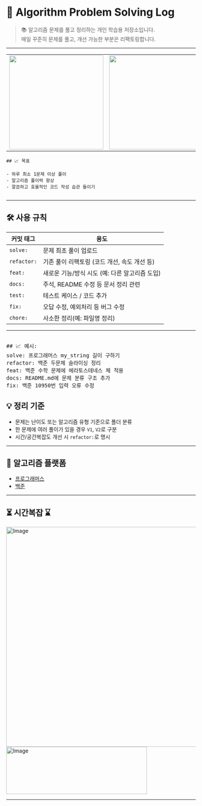 # 🧠 Algorithm Problem Solving Log

> 📚 알고리즘 문제를 풀고 정리하는 개인 학습용 저장소입니다.  
> 매일 꾸준히 문제를 풀고, 개선 가능한 부분은 리팩토링합니다.

---

<table>
  <tr>
    <td align="center">
      <img src="https://github.com/user-attachments/assets/b5e88329-9c40-4469-90e3-4b3b5b3b92df" width="250" />
    </td>
    <td align="center">
      <img src="https://github.com/user-attachments/assets/fe989f2f-ca01-43d5-bc0d-4b5e11255c6e" width="250" />
    </td>
  </tr>
</table>


```
## 📈 목표

- 하루 최소 1문제 이상 풀이  
- 알고리즘 풀이력 향상  
- 깔끔하고 효율적인 코드 작성 습관 들이기  
  
```

---

## 🛠️ 사용 규칙

| 커밋 태그 | 용도 |
|-----------|------|
| `solve:` | 문제 최초 풀이 업로드 |
| `refactor:` | 기존 풀이 리팩토링 (코드 개선, 속도 개선 등) |
| `feat:` | 새로운 기능/방식 시도 (예: 다른 알고리즘 도입) |
| `docs:` | 주석, README 수정 등 문서 정리 관련 |
| `test:` | 테스트 케이스 / 코드 추가 |
| `fix:` | 오답 수정, 예외처리 등 버그 수정 |
| `chore:`    | 사소한 정리(예: 파일명 정리) |



---

<pre> 
## 📈 예시:
solve: 프로그래머스 my_string 길이 구하기  
refactor: 백준 두문제 슬라이싱 정리  
feat: 백준 수학 문제에 에라토스테네스 체 적용  
docs: README.md에 문제 분류 구조 추가  
fix: 백준 10950번 입력 오류 수정  
</pre>


## 💡 정리 기준

- 문제는 난이도 또는 알고리즘 유형 기준으로 폴더 분류  
- 한 문제에 여러 풀이가 있을 경우 `V1`, `V2`로 구분  
- 시간/공간복잡도 개선 시 `refactor:`로 명시  

---

## 🧩 알고리즘 플랫폼

- [프로그래머스](https://programmers.co.kr/)
- [백준](https://www.acmicpc.net/)

---

## ⏳ 시간복잡 ⌛

<img width="638" height="585" alt="Image" src="https://github.com/user-attachments/assets/33fa1ffb-15e8-44dc-8ae4-b30f655a9042" />

<img width="374" height="126" alt="Image" src="https://github.com/user-attachments/assets/389540ed-1213-4263-baf4-3ccd07441722" />

---
